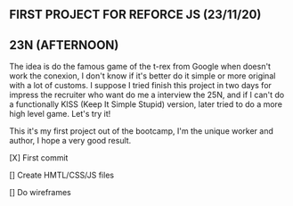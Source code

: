 ## FIRST PROJECT FOR REFORCE JS (23/11/20)

## 23N (AFTERNOON)

The idea is do the famous game of the t-rex from Google when doesn't work the conexion, I don't know if it's better do it simple or more original with a lot of customs. I suppose I tried finish this project in two days for impress the recruiter who want do me a interview the 25N, and if I can't do a functionally KISS (Keep It Simple Stupid) version, later tried to do a more high level game. Let's try it!

This it's my first project out of the bootcamp, I'm the unique worker and author, I hope a very good result.

[X] First commit

[] Create HMTL/CSS/JS files

[] Do wireframes
